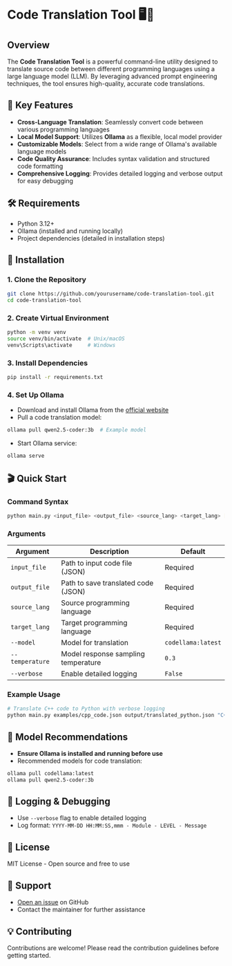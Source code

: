 # Code Translation Tool 🖥️🔄

## Overview
The **Code Translation Tool** is a powerful command-line utility designed to translate source code between different programming languages using a large language model (LLM). By leveraging advanced prompt engineering techniques, the tool ensures high-quality, accurate code translations.

## 🌟 Key Features
- **Cross-Language Translation**: Seamlessly convert code between various programming languages
- **Local Model Support**: Utilizes **Ollama** as a flexible, local model provider
- **Customizable Models**: Select from a wide range of Ollama's available language models
- **Code Quality Assurance**: Includes syntax validation and structured code formatting
- **Comprehensive Logging**: Provides detailed logging and verbose output for easy debugging

## 🛠 Requirements
- Python 3.12+
- Ollama (installed and running locally)
- Project dependencies (detailed in installation steps)

## 🚀 Installation

### 1. Clone the Repository
```bash
git clone https://github.com/yourusername/code-translation-tool.git
cd code-translation-tool
```

### 2. Create Virtual Environment
```bash
python -m venv venv
source venv/bin/activate  # Unix/macOS
venv\Scripts\activate     # Windows
```

### 3. Install Dependencies
```bash
pip install -r requirements.txt
```

### 4. Set Up Ollama
- Download and install Ollama from the [official website](https://ollama.com)
- Pull a code translation model:
```bash
ollama pull qwen2.5-coder:3b  # Example model
```
- Start Ollama service:
```bash
ollama serve
```

## 🎬 Quick Start

### Command Syntax
```bash
python main.py <input_file> <output_file> <source_lang> <target_lang> [options]
```

### Arguments
| Argument | Description | Default |
|----------|-------------|---------|
| `input_file` | Path to input code file (JSON) | Required |
| `output_file` | Path to save translated code (JSON) | Required |
| `source_lang` | Source programming language | Required |
| `target_lang` | Target programming language | Required |
| `--model` | Model for translation | `codellama:latest` |
| `--temperature` | Model response sampling temperature | `0.3` |
| `--verbose` | Enable detailed logging | `False` |

### Example Usage
```bash
# Translate C++ code to Python with verbose logging
python main.py examples/cpp_code.json output/translated_python.json "C++" "Python" --model "qwen2.5-coder" --verbose
```

## 🤖 Model Recommendations
- **Ensure Ollama is installed and running before use**
- Recommended models for code translation:
```bash
ollama pull codellama:latest
ollama pull qwen2.5-coder:3b
```

## 📝 Logging & Debugging
- Use `--verbose` flag to enable detailed logging
- Log format: `YYYY-MM-DD HH:MM:SS,mmm - Module - LEVEL - Message`

## 📄 License
MIT License - Open source and free to use

## 🤝 Support
- [Open an issue](https://github.com/yourusername/code-translation-tool/issues) on GitHub
- Contact the maintainer for further assistance

## 💡 Contributing
Contributions are welcome! Please read the contribution guidelines before getting started.
